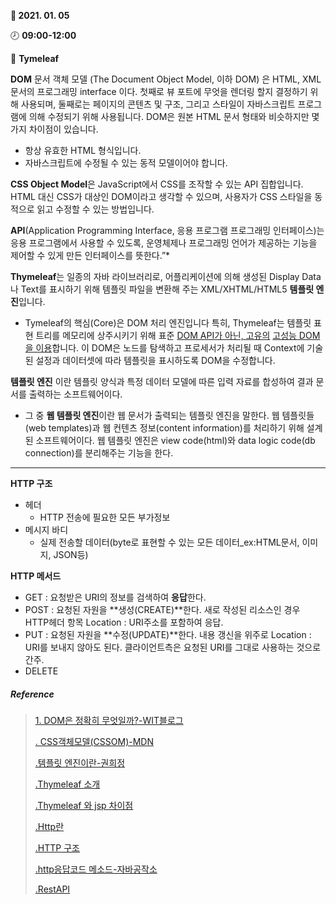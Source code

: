**:date: 2021. 01. 05**

:clock8: **09:00-12:00**

:bookmark_tabs: **Tymeleaf** 





**DOM** 문서 객체 모델 (The Document Object Model, 이하 DOM) 은 HTML, XML 문서의 프로그래밍 interface 이다. 첫째로 뷰 포트에 무엇을 렌더링 할지 결정하기 위해 사용되며, 둘째로는 페이지의 콘텐츠 및 구조, 그리고 스타일이 자바스크립트 프로그램에 의해 수정되기 위해 사용됩니다.
DOM은 원본 HTML 문서 형태와 비슷하지만 몇 가지 차이점이 있습니다.

- 항상 유효한 HTML 형식입니다.
- 자바스크립트에 수정될 수 있는 동적 모델이어야 합니다.



**CSS Object Model**은 JavaScript에서 CSS를 조작할 수 있는 API 집합입니다. HTML 대신 CSS가 대상인 DOM이라고 생각할 수 있으며, 사용자가 CSS 스타일을 동적으로 읽고 수정할 수 있는 방법입니다.



**API**(Application Programming Interface, 응용 프로그램 프로그래밍 인터페이스)는 응용 프로그램에서 사용할 수 있도록, 운영체제나 프로그래밍 언어가 제공하는 기능을 제어할 수 있게 만든 인터페이스를 뜻한다.”*



**Thymeleaf**는 일종의 자바 라이브러리로, 어플리케이션에 의해 생성된 Display Data나 Text를 표시하기 위해 템플릿 파일을 변환해 주는 XML/XHTML/HTML5 **템플릿 엔진**입니다.

* Tymeleaf의 핵심(Core)은 DOM 처리 엔진입니다 특히, Thymeleaf는 템플릿 표현 트리를 메모리에 상주시키기 위해 표준 <u>DOM API가 아닌, 고유의</u> <u>고성능 DOM 을 이용</u>합니다. 이 DOM은 노드를 탐색하고 프로세서가 처리될 때 Context에 기술된 설정과 데이터셋에 따라 템플릿을 표시하도록 DOM을 수정합니다. 



**템플릿 엔진** 이란 템플릿 양식과 특정 데이터 모델에 따른 입력 자료를 합성하여 결과 문서를 출력하는 소프트웨어이다.

* 그 중 **웹 템플릿 엔진**이란 웹 문서가 출력되는 템플릿 엔진을 말한다. 웹 템플릿들(web templates)과 웹 컨텐츠 정보(content information)를 처리하기 위해 설계된 소프트웨어이다. 웹 템플릿 엔진은 view code(html)와 data logic code(db connection)를 분리해주는 기능을 한다.



---



**HTTP 구조** 

* 헤더
  * HTTP 전송에 필요한 모든 부가정보
* 메시지 바디
  * 실제 전송할 데이터(byte로 표현할 수 있는 모든 데이터_ex:HTML문서, 이미지, JSON등)



**HTTP 메서드**

* GET : 요청받은 URI의 정보를 검색하여 **응답**한다.
* POST : 요청된 자원을 **생성(CREATE)**한다. 새로 작성된 리소스인 경우 HTTP헤더 항목 Location : URI주소를 포함하여 응답.
* PUT : 요청된 자원을 **수정(UPDATE)**한다. 내용 갱신을 위주로 Location : URI를 보내지 않아도 된다. 클라이언트측은 요청된 URI를 그대로 사용하는 것으로 간주.
* DELETE



##### Reference

> [1. DOM은 정확히 무엇일까?-WIT블로그](https://wit.nts-corp.com/2019/02/14/5522)
>
> [. CSS객체모델(CSSOM)-MDN](https://developer.mozilla.org/ko/docs/Web/API/CSS_Object_Model)
>
> [.템플릿 엔진이란-권희정](https://gmlwjd9405.github.io/2018/12/21/template-engine.html)
>
> [.Thymeleaf 소개](https://eblo.tistory.com/54)
>
> [.Thymeleaf 와 jsp 차이점](https://offbyone.tistory.com/410)
>
> [.Http란](https://m.blog.naver.com/s2kiess/30182409370)
>
> [.HTTP 구조](https://m.blog.naver.com/s2kiess/30182409370)
>
> [.http응답코드 메소드-자바공작소](https://javaplant.tistory.com/18)
>
> [.RestAPI](https://meetup.toast.com/posts/92)

